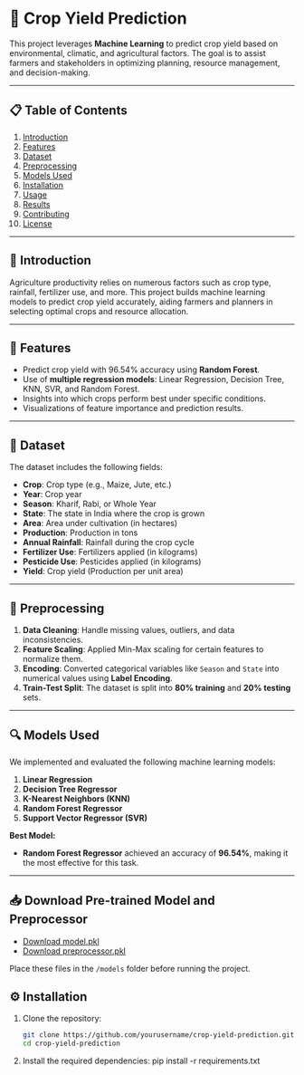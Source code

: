 # 🌾 Crop Yield Prediction

This project leverages **Machine Learning** to predict crop yield based on environmental, climatic, and agricultural factors. The goal is to assist farmers and stakeholders in optimizing planning, resource management, and decision-making.

---

## 📋 Table of Contents
1. [Introduction](#introduction)
2. [Features](#features)
3. [Dataset](#dataset)
4. [Preprocessing](#preprocessing)
5. [Models Used](#models-used)
6. [Installation](#installation)
7. [Usage](#usage)
8. [Results](#results)
9. [Contributing](#contributing)
10. [License](#license)

---

## 📌 Introduction
Agriculture productivity relies on numerous factors such as crop type, rainfall, fertilizer use, and more. This project builds machine learning models to predict crop yield accurately, aiding farmers and planners in selecting optimal crops and resource allocation.

---

## 🎯 Features
- Predict crop yield with 96.54% accuracy using **Random Forest**.
- Use of **multiple regression models**: Linear Regression, Decision Tree, KNN, SVR, and Random Forest.
- Insights into which crops perform best under specific conditions.
- Visualizations of feature importance and prediction results.

---

## 📂 Dataset
The dataset includes the following fields:
- **Crop**: Crop type (e.g., Maize, Jute, etc.)
- **Year**: Crop year
- **Season**: Kharif, Rabi, or Whole Year
- **State**: The state in India where the crop is grown
- **Area**: Area under cultivation (in hectares)
- **Production**: Production in tons
- **Annual Rainfall**: Rainfall during the crop cycle
- **Fertilizer Use**: Fertilizers applied (in kilograms)
- **Pesticide Use**: Pesticides applied (in kilograms)
- **Yield**: Crop yield (Production per unit area)

---

## 🔧 Preprocessing
1. **Data Cleaning**: Handle missing values, outliers, and data inconsistencies.
2. **Feature Scaling**: Applied Min-Max scaling for certain features to normalize them.
3. **Encoding**: Converted categorical variables like `Season` and `State` into numerical values using **Label Encoding**.
4. **Train-Test Split**: The dataset is split into **80% training** and **20% testing** sets.

---

## 🔍 Models Used
We implemented and evaluated the following machine learning models:
1. **Linear Regression**  
2. **Decision Tree Regressor**  
3. **K-Nearest Neighbors (KNN)**  
4. **Random Forest Regressor**  
5. **Support Vector Regressor (SVR)**  

**Best Model:**  
- **Random Forest Regressor** achieved an accuracy of **96.54%**, making it the most effective for this task.

---

## 📥 Download Pre-trained Model and Preprocessor
- [Download model.pkl](https://drive.google.com/file/d/1hBtaT5sL7VosVMmizXbL55rT-EbFZ8bp/view?usp=sharing)
- [Download preprocessor.pkl](https://drive.google.com/file/d/1hFQIOW7Gh4lcxfUnXGgsfAlSPC-QxkXq/view?usp=sharing)

Place these files in the `/models` folder before running the project.


## ⚙️ Installation
1. Clone the repository:
   ```bash
   git clone https://github.com/yourusername/crop-yield-prediction.git
   cd crop-yield-prediction

2. Install the required dependencies: 
      pip install -r requirements.txt